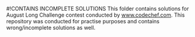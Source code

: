 #!CONTAINS INCOMPLETE SOLUTIONS
This folder contains solutions for August Long Challenge contest conducted by www.codechef.com.
This repository was conducted for practise purposes and contains wrong/incomplete solutions as well.
